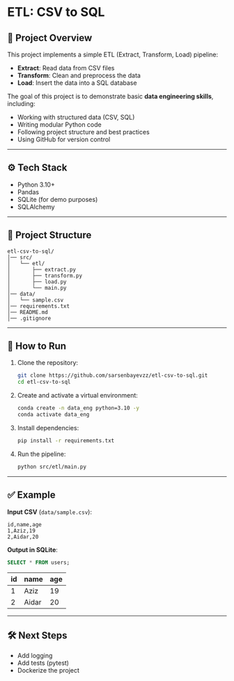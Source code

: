 # ETL: CSV to SQL

## 📌 Project Overview
This project implements a simple ETL (Extract, Transform, Load) pipeline:

- **Extract**: Read data from CSV files  
- **Transform**: Clean and preprocess the data  
- **Load**: Insert the data into a SQL database  

The goal of this project is to demonstrate basic **data engineering skills**, including:

- Working with structured data (CSV, SQL)  
- Writing modular Python code  
- Following project structure and best practices  
- Using GitHub for version control  

---

## ⚙️ Tech Stack
- Python 3.10+  
- Pandas  
- SQLite (for demo purposes)  
- SQLAlchemy  

---

## 📂 Project Structure
```
etl-csv-to-sql/
│── src/
│   └── etl/
│       ├── extract.py
│       ├── transform.py
│       ├── load.py
│       └── main.py
│── data/
│   └── sample.csv
│── requirements.txt
│── README.md
│── .gitignore
```

---

## 🚀 How to Run

1. Clone the repository:
   ```bash
   git clone https://github.com/sarsenbayevzz/etl-csv-to-sql.git
   cd etl-csv-to-sql
   ```

2. Create and activate a virtual environment:
   ```bash
   conda create -n data_eng python=3.10 -y
   conda activate data_eng
   ```

3. Install dependencies:
   ```bash
   pip install -r requirements.txt
   ```

4. Run the pipeline:
   ```bash
   python src/etl/main.py
   ```

---

## ✅ Example

**Input CSV** (`data/sample.csv`):
```csv
id,name,age
1,Aziz,19
2,Aidar,20
```

**Output in SQLite**:
```sql
SELECT * FROM users;
```

| id | name  | age |
|----|-------|-----|
| 1  | Aziz  | 19  |
| 2  | Aidar | 20  |

---

## 🛠️ Next Steps
- Add logging  
- Add tests (pytest)  
- Dockerize the project  

